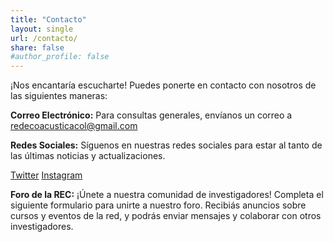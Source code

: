 ```yaml
---
title: "Contacto"
layout: single
url: /contacto/
share: false
#author_profile: false
---
```


¡Nos encantaría escucharte! Puedes ponerte en contacto con nosotros de las siguientes maneras:

**Correo Electrónico:** Para consultas generales, envíanos un correo a [redecoacusticacol@gmail.com](mailto:redecoacusticacol@gmail.com)
<a href="mailto:{{ author.email }}" rel="me" class="u-email">
    <meta itemprop="email" content="{{ author.email }}" />
    <i class="fas fa-fw fa-envelope-square" aria-hidden="true"></i>
</a>

**Redes Sociales:** Síguenos en nuestras redes sociales para estar al tanto de las últimas noticias y actualizaciones.

<a href="https://twitter.com/EcoacusticaRed" class="btn btn--twitter" onclick="window.open(this.href, 'window', 'left=20,top=20,width=500,height=500,toolbar=1,resizable=0'); return false;" title="{{ site.data.ui-text[site.locale].share_on_label | default: 'Share on' }} Twitter"><i class="fab fa-fw fa-twitter" aria-hidden="true"></i><span> Twitter</span></a>
<a href="https://www.instagram.com/redecoacusticacolombiana/" class="btn btn--instagram" onclick="window.open(this.href, 'window', 'left=20,top=20,width=500,height=500,toolbar=1,resizable=0'); return false;" title="{{ site.data.ui-text[site.locale].share_on_label | default: 'Share on' }} Instagram"><i class="fab fa-fw fa-instagram" aria-hidden="true"></i><span> Instagram</span></a>


**Foro de la REC:** ¡Únete a nuestra comunidad de investigadores! Completa el siguiente formulario para unirte a nuestro foro. Recibiás anuncios sobre cursos y eventos de la red, y podrás enviar mensajes y colaborar con otros investigadores.

